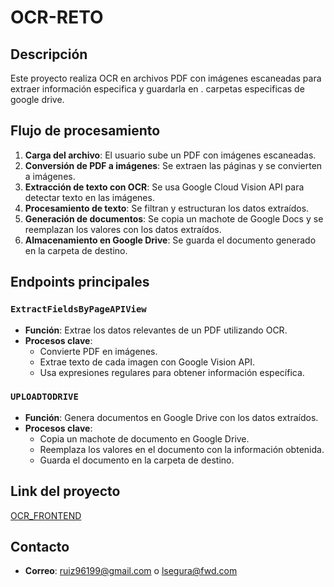 # OCR-RETO

## Descripción
Este proyecto realiza OCR en archivos PDF con imágenes escaneadas para extraer información especifica y guardarla en .
carpetas especificas de google drive.

## Flujo de procesamiento
1. **Carga del archivo**: El usuario sube un PDF con imágenes escaneadas.
2. **Conversión de PDF a imágenes**: Se extraen las páginas y se convierten a imágenes.
3. **Extracción de texto con OCR**: Se usa Google Cloud Vision API para detectar texto en las imágenes.
4. **Procesamiento de texto**: Se filtran y estructuran los datos extraídos.
5. **Generación de documentos**: Se copia un machote de Google Docs y se reemplazan los valores con los datos extraídos.
6. **Almacenamiento en Google Drive**: Se guarda el documento generado en la carpeta de destino.

## Endpoints principales

### `ExtractFieldsByPageAPIView`
- **Función**: Extrae los datos relevantes de un PDF utilizando OCR.
- **Procesos clave**:
  - Convierte PDF en imágenes.
  - Extrae texto de cada imagen con Google Vision API.
  - Usa expresiones regulares para obtener información específica.

### `UPLOADTODRIVE`
- **Función**: Genera documentos en Google Drive con los datos extraídos.
- **Procesos clave**:
  - Copia un machote de documento en Google Drive.
  - Reemplaza los valores en el documento con la información obtenida.
  - Guarda el documento en la carpeta de destino.

## Link del proyecto
[OCR_FRONTEND](https://ocr-reto-front.onrender.com/)

## Contacto
- **Correo**: ruiz96199@gmail.com o lsegura@fwd.com


